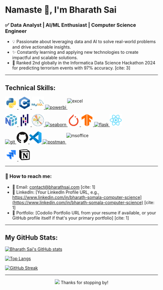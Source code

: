 # Namaste 👋, I'm Bharath Sai

### ✅ Data Analyst | AI/ML Enthusiast | Computer Science Engineer

* 💡 Passionate about leveraging data and AI to solve real-world problems and drive actionable insights.
* ✨ Constantly learning and applying new technologies to create impactful and scalable solutions.
* 🚀 Ranked 2nd globally in the Informatica Data Science Hackathon 2024 for predicting terrorism events with 97% accuracy. [cite: 3]

---

## Technical Skills:

<p align="left">
  <a href="https://www.python.org" target="_blank" rel="noreferrer"> <img src="https://raw.githubusercontent.com/devicons/devicon/master/icons/python/python-original.svg" alt="python" width="40" height="40"/> </a>
  <a href="https://www.cplusplus.com/" target="_blank" rel="noreferrer"> <img src="https://raw.githubusercontent.com/devicons/devicon/master/icons/cplusplus/cplusplus-original.svg" alt="cplusplus" width="40" height="40"/> </a>
  <a href="https://www.mysql.com/" target="_blank" rel="noreferrer"> <img src="https://raw.githubusercontent.com/devicons/devicon/master/icons/mysql/mysql-original-wordmark.svg" alt="mysql" width="40" height="40"/> </a>
  <a href="https://powerbi.microsoft.com/en-us/" target="_blank" rel="noreferrer"> <img src="https://upload.wikimedia.org/wikipedia/commons/c/c3/Microsoft_Power_BI_Logo.svg" alt="powerbi" width="40" height="40"/> </a>
  <img src="https://img.shields.io/badge/Excel-217346?style=for-the-badge&logo=microsoft-excel&logoColor=white" alt="excel" width="60" height="25" style="vertical-align: top; margin-top: 5px;"/>

  <a href="https://numpy.org/" target="_blank" rel="noreferrer"> <img src="https://raw.githubusercontent.com/devicons/devicon/master/icons/numpy/numpy-original.svg" alt="numpy" width="40" height="40"/> </a>
  <a href="https://pandas.pydata.org/" target="_blank" rel="noreferrer"> <img src="https://raw.githubusercontent.com/devicons/devicon/master/icons/pandas/pandas-original.svg" alt="pandas" width="40" height="40"/> </a>
  <a href="https://matplotlib.org/" target="_blank" rel="noreferrer"> <img src="https://raw.githubusercontent.com/devicons/devicon/master/icons/matplotlib/matplotlib-original.svg" alt="matplotlib" width="40" height="40"/> </a>
  <a href="https://seaborn.pydata.org/" target="_blank" rel="noreferrer"> <img src="https://seaborn.pydata.org/_images/logo_wide_lightbg.svg" alt="seaborn" width="40" height="40"/> </a>
  <a href="https://pytorch.org/" target="_blank" rel="noreferrer"> <img src="https://raw.githubusercontent.com/devicons/devicon/master/icons/pytorch/pytorch-original.svg" alt="pytorch" width="40" height="40"/> </a>
  <a href="https://www.tensorflow.org" target="_blank" rel="noreferrer"> <img src="https://raw.githubusercontent.com/devicons/devicon/master/icons/tensorflow/tensorflow-original.svg" alt="tensorflow" width="40" height="40"/> </a>
  <a href="https://flask.palletsprojects.com/" target="_blank" rel="noreferrer"> <img src="https://www.vectorlogo.zone/logos/pocoo_flask/pocoo_flask-icon.svg" alt="flask" width="40" height="40"/> </a>
  <a href="https://react.dev/" target="_blank" rel="noreferrer"> <img src="https://raw.githubusercontent.com/devicons/devicon/master/icons/react/react-original.svg" alt="react" width="40" height="40"/> </a>

  <a href="https://git-scm.com/" target="_blank" rel="noreferrer"> <img src="https://www.vectorlogo.zone/logos/git-scm/git-scm-icon.svg" alt="git" width="40" height="40"/> </a>
  <a href="https://github.com/BharathSai" target="_blank" rel="noreferrer"> <img src="https://raw.githubusercontent.com/devicons/devicon/master/icons/github/github-original.svg" alt="github" width="40" height="40"/> </a>
  <a href="https://code.visualstudio.com/" target="_blank" rel="noreferrer"> <img src="https://raw.githubusercontent.com/devicons/devicon/master/icons/vscode/vscode-original.svg" alt="vscode" width="40" height="40"/> </a>
  <a href="https://www.postman.com/" target="_blank" rel="noreferrer"> <img src="https://www.vectorlogo.zone/logos/getpostman/getpostman-icon.svg" alt="postman" width="40" height="40"/> </a>
  <img src="https://img.shields.io/badge/Microsoft_Office-D83B01?style=for-the-badge&logo=microsoft-office&logoColor=white" alt="msoffice" width="100" height="25" style="vertical-align: top; margin-top: 5px;"/>

  <a href="https://www.atlassian.com/software/jira" target="_blank" rel="noreferrer"> <img src="https://raw.githubusercontent.com/devicons/devicon/master/icons/jira/jira-original.svg" alt="jira" width="40" height="40"/> </a>
  <a href="https://www.notion.so/" target="_blank" rel="noreferrer"> <img src="https://raw.githubusercontent.com/devicons/devicon/master/icons/notion/notion-original.svg" alt="notion" width="40" height="40"/> </a>
</p>

---

### 📧 How to reach me:
* 📧 Email: [contact@bharathsai.com](mailto:contact@bharathsai.com) [cite: 1]
* 💼 LinkedIn: [Your LinkedIn Profile URL, e.g., https://www.linkedin.com/in/bharath-somala-computer-science](https://www.linkedin.com/in/bharath-somala-computer-science) [cite: 1]
* 🔗 Portfolio: [Codolio Portfolio URL from your resume if available, or your GitHub profile itself if that's your primary portfolio] [cite: 1]

---

## My GitHub Stats:

[![Bharath Sai's GitHub stats](https://github-readme-stats.vercel.app/api?username=BharathSai&show_icons=true&theme=radical&include_all_commits=true)](https://github.com/anuraghazra/github-readme-stats)

[![Top Langs](https://github-readme-stats.vercel.app/api/top-langs/?username=BharathSai&layout=compact&theme=radical)](https://github.com/anuraghazra/github-readme-stats)

[![GitHub Streak](https://github-readme-streak-stats.herokuapp.com/?user=BharathSai&theme=dark)](https://git.io/streak-stats)

---

<p align="center">
  <img src="https://media.giphy.com/media/Q81NCSw0JqHjYkF6Yf/giphy.gif" width="30"/>  Thanks for stopping by!
</p>